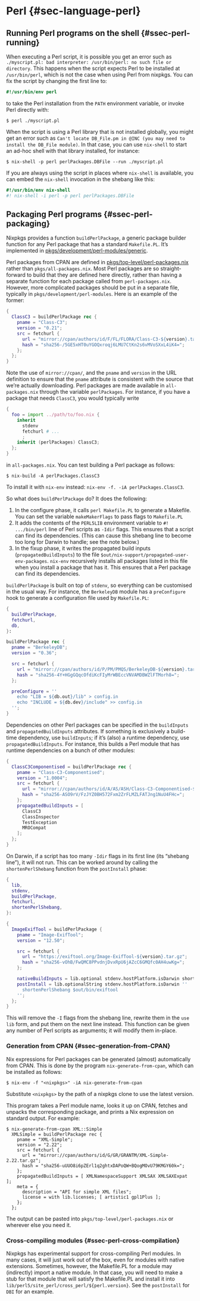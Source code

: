 # Perl {#sec-language-perl}

## Running Perl programs on the shell {#ssec-perl-running}

When executing a Perl script, it is possible you get an error such as `./myscript.pl: bad interpreter: /usr/bin/perl: no such file or directory`. This happens when the script expects Perl to be installed at `/usr/bin/perl`, which is not the case when using Perl from nixpkgs. You can fix the script by changing the first line to:

```perl
#!/usr/bin/env perl
```

to take the Perl installation from the `PATH` environment variable, or invoke Perl directly with:

```ShellSession
$ perl ./myscript.pl
```

When the script is using a Perl library that is not installed globally, you might get an error such as `Can't locate DB_File.pm in @INC (you may need to install the DB_File module)`. In that case, you can use `nix-shell` to start an ad-hoc shell with that library installed, for instance:

```ShellSession
$ nix-shell -p perl perlPackages.DBFile --run ./myscript.pl
```

If you are always using the script in places where `nix-shell` is available, you can embed the `nix-shell` invocation in the shebang like this:

```perl
#!/usr/bin/env nix-shell
#! nix-shell -i perl -p perl perlPackages.DBFile
```

## Packaging Perl programs {#ssec-perl-packaging}

Nixpkgs provides a function `buildPerlPackage`, a generic package builder function for any Perl package that has a standard `Makefile.PL`. It’s implemented in [pkgs/development/perl-modules/generic](https://github.com/NixOS/nixpkgs/blob/master/pkgs/development/perl-modules/generic).

Perl packages from CPAN are defined in [pkgs/top-level/perl-packages.nix](https://github.com/NixOS/nixpkgs/blob/master/pkgs/top-level/perl-packages.nix) rather than `pkgs/all-packages.nix`. Most Perl packages are so straight-forward to build that they are defined here directly, rather than having a separate function for each package called from `perl-packages.nix`. However, more complicated packages should be put in a separate file, typically in `pkgs/development/perl-modules`. Here is an example of the former:

```nix
{
  ClassC3 = buildPerlPackage rec {
    pname = "Class-C3";
    version = "0.21";
    src = fetchurl {
      url = "mirror://cpan/authors/id/F/FL/FLORA/Class-C3-${version}.tar.gz";
      hash = "sha256-/5GE5xHT0uYGOQxroqj6LMU7CtKn2s6vMVoSXxL4iK4=";
    };
  };
}
```

Note the use of `mirror://cpan/`, and the `pname` and `version` in the URL definition to ensure that the `pname` attribute is consistent with the source that we’re actually downloading. Perl packages are made available in `all-packages.nix` through the variable `perlPackages`. For instance, if you have a package that needs `ClassC3`, you would typically write

```nix
{
  foo = import ../path/to/foo.nix {
    inherit
      stdenv
      fetchurl # ...
      ;
    inherit (perlPackages) ClassC3;
  };
}
```

in `all-packages.nix`. You can test building a Perl package as follows:

```ShellSession
$ nix-build -A perlPackages.ClassC3
```

To install it with `nix-env` instead: `nix-env -f. -iA perlPackages.ClassC3`.

So what does `buildPerlPackage` do? It does the following:

1. In the configure phase, it calls `perl Makefile.PL` to generate a Makefile. You can set the variable `makeMakerFlags` to pass flags to `Makefile.PL`
2. It adds the contents of the `PERL5LIB` environment variable to `#! .../bin/perl` line of Perl scripts as `-Idir` flags. This ensures that a script can find its dependencies. (This can cause this shebang line to become too long for Darwin to handle; see the note below.)
3. In the fixup phase, it writes the propagated build inputs (`propagatedBuildInputs`) to the file `$out/nix-support/propagated-user-env-packages`. `nix-env` recursively installs all packages listed in this file when you install a package that has it. This ensures that a Perl package can find its dependencies.

`buildPerlPackage` is built on top of `stdenv`, so everything can be customised in the usual way. For instance, the `BerkeleyDB` module has a `preConfigure` hook to generate a configuration file used by `Makefile.PL`:

```nix
{
  buildPerlPackage,
  fetchurl,
  db,
}:

buildPerlPackage rec {
  pname = "BerkeleyDB";
  version = "0.36";

  src = fetchurl {
    url = "mirror://cpan/authors/id/P/PM/PMQS/BerkeleyDB-${version}.tar.gz";
    hash = "sha256-4Y+HGgGQqcOfdiKcFIyMrWBEccVNVAMDBWZlFTMorh8=";
  };

  preConfigure = ''
    echo "LIB = ${db.out}/lib" > config.in
    echo "INCLUDE = ${db.dev}/include" >> config.in
  '';
}
```

Dependencies on other Perl packages can be specified in the `buildInputs` and `propagatedBuildInputs` attributes. If something is exclusively a build-time dependency, use `buildInputs`; if it’s (also) a runtime dependency, use `propagatedBuildInputs`. For instance, this builds a Perl module that has runtime dependencies on a bunch of other modules:

```nix
{
  ClassC3Componentised = buildPerlPackage rec {
    pname = "Class-C3-Componentised";
    version = "1.0004";
    src = fetchurl {
      url = "mirror://cpan/authors/id/A/AS/ASH/Class-C3-Componentised-${version}.tar.gz";
      hash = "sha256-ASO9rV/FzJYZ0BH572Fxm2ZrFLMZLFATJng1NuU4FHc=";
    };
    propagatedBuildInputs = [
      ClassC3
      ClassInspector
      TestException
      MROCompat
    ];
  };
}
```

On Darwin, if a script has too many `-Idir` flags in its first line (its “shebang line”), it will not run. This can be worked around by calling the `shortenPerlShebang` function from the `postInstall` phase:

```nix
{
  lib,
  stdenv,
  buildPerlPackage,
  fetchurl,
  shortenPerlShebang,
}:

{
  ImageExifTool = buildPerlPackage {
    pname = "Image-ExifTool";
    version = "12.50";

    src = fetchurl {
      url = "https://exiftool.org/Image-ExifTool-${version}.tar.gz";
      hash = "sha256-vOhB/FwQMC8PPvdnjDvxRpU6jAZcC6GMQfc0AH4uwKg=";
    };

    nativeBuildInputs = lib.optional stdenv.hostPlatform.isDarwin shortenPerlShebang;
    postInstall = lib.optionalString stdenv.hostPlatform.isDarwin ''
      shortenPerlShebang $out/bin/exiftool
    '';
  };
}
```

This will remove the `-I` flags from the shebang line, rewrite them in the `use lib` form, and put them on the next line instead. This function can be given any number of Perl scripts as arguments; it will modify them in-place.

### Generation from CPAN {#ssec-generation-from-CPAN}

Nix expressions for Perl packages can be generated (almost) automatically from CPAN. This is done by the program `nix-generate-from-cpan`, which can be installed as follows:

```ShellSession
$ nix-env -f "<nixpkgs>" -iA nix-generate-from-cpan
```

Substitute `<nixpkgs>` by the path of a nixpkgs clone to use the latest version.

This program takes a Perl module name, looks it up on CPAN, fetches and unpacks the corresponding package, and prints a Nix expression on standard output. For example:

```ShellSession
$ nix-generate-from-cpan XML::Simple
  XMLSimple = buildPerlPackage rec {
    pname = "XML-Simple";
    version = "2.22";
    src = fetchurl {
      url = "mirror://cpan/authors/id/G/GR/GRANTM/XML-Simple-2.22.tar.gz";
      hash = "sha256-uUUO8i6pZErl1q2ghtxDAPoQW+BQogMOvU79KMGY60k=";
    };
    propagatedBuildInputs = [ XMLNamespaceSupport XMLSAX XMLSAXExpat ];
    meta = {
      description = "API for simple XML files";
      license = with lib.licenses; [ artistic1 gpl1Plus ];
    };
  };
```

The output can be pasted into `pkgs/top-level/perl-packages.nix` or wherever else you need it.

### Cross-compiling modules {#ssec-perl-cross-compilation}

Nixpkgs has experimental support for cross-compiling Perl modules. In many cases, it will just work out of the box, even for modules with native extensions. Sometimes, however, the Makefile.PL for a module may (indirectly) import a native module. In that case, you will need to make a stub for that module that will satisfy the Makefile.PL and install it into `lib/perl5/site_perl/cross_perl/${perl.version}`. See the `postInstall` for `DBI` for an example.
